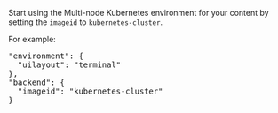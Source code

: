 Start using the Multi-node Kubernetes environment for your content by setting the `imageid` to `kubernetes-cluster`.

For example:

<pre class="file">
"environment": {
  "uilayout": "terminal"
},
"backend": {
  "imageid": "kubernetes-cluster"
}
</pre>